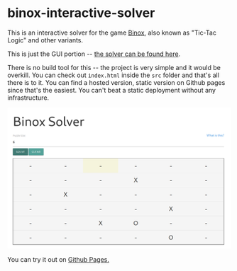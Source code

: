# binox-interactive-solver

This is an interactive solver for the game [Binox](https://krazydad.com/binox/), also known as "Tic-Tac Logic" and other variants. 

This is just the GUI portion -- [the solver can be found here](https://github.com/hilts-vaughan/binox-solver). 

There is no build tool for this -- the project is very simple and it would be overkill. You can check out `index.html` inside the `src` folder and that's all there is to it. You can find a hosted version, static version on Github pages since that's the easiest. You can't beat a static deployment without any infrastructure. 

![](/pages/solver.png)

You can try it out on [Github Pages.](http://vaughanhilts.me/binox-interactive-solver/) 

